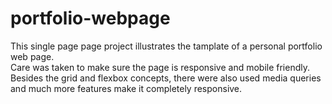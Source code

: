 # portfolio-webpage
This single page page project illustrates the tamplate of a personal portfolio web page. <br> Care was taken to make sure the page is responsive and mobile friendly.
Besides the grid and flexbox concepts, there were also used media queries and much more features make it completely responsive.
